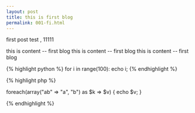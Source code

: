 ```yaml
---
layout: post
title: this is first blog
permalink: 001-fi.html
---
```

first post test , 11111  

<!--more-->
this is content -- first blog
this is content -- first blog
this is content -- first blog




{% highlight python %}
for i in range(100): 
    echo i;
{% endhighlight %}



{% highlight php  %}

foreach(array("ab" => "a", "b") as $k => $v) {
    echo $v;
}

{% endhighlight %}
